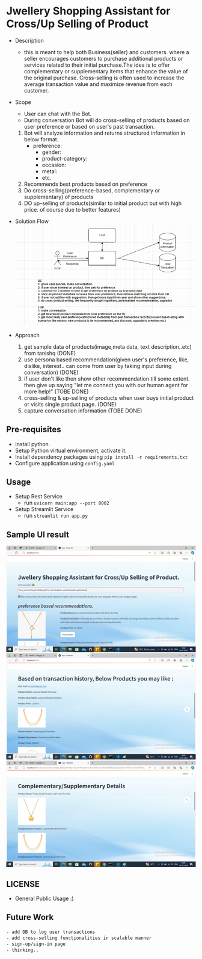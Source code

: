 # Jwellery Shopping Assistant for Cross/Up Selling of Product
* Description
    - this is meant to help both Business(seller) and customers. where a seller encourages customers to purchase additional products or services related to their initial purchase.The idea is to offer complementary or supplementary items that enhance the value of the original purchase. Cross-selling is often used to increase the average transaction value and maximize revenue from each customer.
* Scope
    - User can chat with the Bot.
    - During conversation Bot will do cross-selling of products based on user preference or based on user's past transaction.
    1. Bot will analyze information and returns structured information in below format.
        - preference:
            - gender:
            - product-category:
            - occasion:
            - metal:
            - etc.
    2. Recommends best products based on preference
    3. Do cross-selling(preference-based, complementary or supplementary) of products
    4. DO up-selling of products(similar to initial product but with high price. of course due to better features)
* Solution Flow
![Optional Text](applications/Jwellery-Product-Cross-Selling.PNG)

* Approach
    1. get sample data of products(image,meta data, text description..etc) from tanishq (DONE)
    2. use persona based recommendation(given user's preference, like, dislike, interest.. can come from user by taking input during conversation) (DONE)
    3. if user don't like then show other recommendation till some extent. then give up saying "let me connect you with our human agent for more help!" (TOBE DONE)
    4. cross-selling & up-selling of products when user buys initial product or visits single product page. (DONE)
    5. capture conversation information (TOBE DONE)
## Pre-requisites
* Install python
* Setup Python virtual environment, activate it.
* Install dependency packages using `pip install -r requirements.txt`
* Configure application using `config.yaml`

## Usage
* Setup Rest Service
    - run `uvicorn main:app --port 8002`
* Setup Streamlit Service
    - run `streamlit run app.py`

## Sample UI result
![Preference-based cross-selling](applications/result-1.png)
![Content-based cross-selling](applications/result-2.png)
![Complementary cross-selling](applications/result-3.png)

## LICENSE
* General Public Usage :)

## Future Work
    - add DB to log user transactions
    - add cross-selling functionalities in scalable manner
    - sign-up/sign-in page
    - thinking..